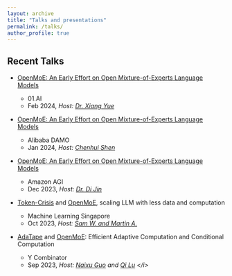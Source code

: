```yaml
---
layout: archive
title: "Talks and presentations"
permalink: /talks/
author_profile: true
---
```



## Recent Talks

* [OpenMoE: An Early Effort on Open Mixture-of-Experts Language Models](https://github.com/XueFuzhao/OpenMoE)
  * 01.AI
  * Feb 2024, <i> Host: [Dr. Xiang Yue](https://xiangyue9607.github.io/) </i>
  
* [OpenMoE: An Early Effort on Open Mixture-of-Experts Language Models](https://github.com/XueFuzhao/OpenMoE)
  * Alibaba DAMO
  * Jan 2024, <i> Host: [Chenhui Shen](https://shen-chenhui.github.io/) </i>
  
* [OpenMoE: An Early Effort on Open Mixture-of-Experts Language Models](https://github.com/XueFuzhao/OpenMoE)
  * Amazon AGI
  * Dec 2023, <i> Host: [Dr. Di Jin](https://jind11.github.io/) </i>

* [Token-Crisis](https://arxiv.org/abs/2305.13230) and [OpenMoE](https://github.com/XueFuzhao/OpenMoE), scaling LLM with less data and computation
  * Machine Learning Singapore
  * Oct 2023, <i> Host: [Sam W. and Martin A.](https://www.meetup.com/machine-learning-singapore/events/296502196/) </i>
  
* [AdaTape](https://blog.research.google/2023/08/adatape-foundation-model-with-adaptive.html) and [OpenMoE](https://github.com/XueFuzhao/OpenMoE): Efficient Adaptive Computation and Conditional Computation
  * Y Combinator
  * Sep 2023, <i> Host: [Naixu Guo](https://naixu-guo.github.io/) and [Qi Lu](https://en.wikipedia.org/wiki/Qi_Lu_(computer_scientist)) </i>

